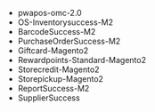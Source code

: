 - pwapos-omc-2.0
- OS-Inventorysuccess-M2
- BarcodeSuccess-M2
- PurchaseOrderSuccess-M2
- Giftcard-Magento2
- Rewardpoints-Standard-Magento2
- Storecredit-Magento2
- Storepickup-Magento2
- ReportSuccess-M2
- SupplierSuccess
